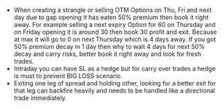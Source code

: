 - When creating a strangle or selling OTM Options on Thu, Fri and next day due to gap opening it has eaten 50% premium then book it right away. For example selling a next expiry Option for 60 on Thursday and on Friday opening it is around 30 then book 30 profit and exit. Because at max it will go to 0 on next Thursday which is 4 days away. If you got 50% premium decay in 1 day then why to wait 4 days for next 50% decay and carry risks, better book it right away and look for fresh trades.
- Intraday you can have SL as a hedge but for carry over trades a hedge is must to prevent BIG LOSS scenario.
- Exiting one leg of spread and holding other, looking for a better exit for that leg can backfire heavily and needs to be handled like a directional trade immediately.
